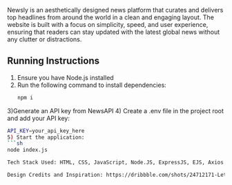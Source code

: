 Newsly is an aesthetically designed news platform that curates and delivers top headlines from around the world in a clean and engaging layout. The website is built with a focus on simplicity, speed, and user experience, ensuring that readers can stay updated with the latest global news without any clutter or distractions.

## Running Instructions

1) Ensure you have Node.js installed  
2) Run the following command to install dependencies:  
   ```sh
   npm i
3)Generate an API key from NewsAPI
4) Create a .env file in the project root and add your API key:
   ```sh
   API_KEY=your_api_key_here
5) Start the application:
   ```sh
   node index.js

Tech Stack Used: HTML, CSS, JavaScript, Node.JS, ExpressJS, EJS, Axios

Design Credits and Inspiration: https://dribbble.com/shots/24712171-Let-sread-Responsive-Website

